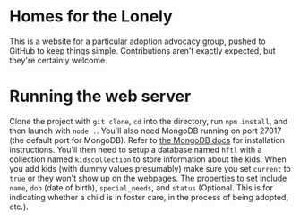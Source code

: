 Homes for the Lonely
====================

This is a website for a particular adoption advocacy group, pushed to GitHub to keep things simple. Contributions aren't exactly expected, but they're certainly welcome.

Running the web server
======================

Clone the project with `git clone`, `cd` into the directory, run `npm install`, and then launch with `node .`. You'll also need MongoDB running on port 27017 (the default port for MongoDB). Refer to [the MongoDB docs](https://docs.mongodb.org/manual/) for installation instructions. You'll then need to setup a database named `hftl` with a collection named `kidscollection` to store information about the kids. When you add kids (with dummy values presumably) make sure you set `current` to `true` or they won't show up on the webpages. The properties to set include `name`, `dob` (date of birth), `special_needs`, and `status` (Optional. This is for indicating whether a child is in foster care, in the process of being adopted, etc.).
